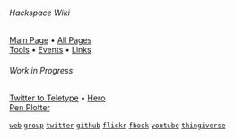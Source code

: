 ###### Hackspace Wiki

[Main Page](https://github.com/snhack/snhack.github.com/wiki) • [All Pages](_pages)  
[Tools](Tools) • [Events](Events) • [Links](Links)

###### Work in Progress


[Twitter to Teletype](Twitter-to-Teletype) • [Hero](Hero)  
[Pen Plotter](Pen-plotter)






<!-- footer links -->

[`web`][Swindon Hackspace]
[`group`][Google Group]
[`twitter`][Twitter]
[`github`][Github]
[`flickr`][Flickr]
[`fbook`][Facebook]
[`youtube`][YouTube]
[`thingiverse`][Thingiverse]

[Swindon Hackspace]: http://swindon.hackspace.org.uk/
[Google Group]: http://groups.google.com/group/swindon-hackspace
[Twitter]: http://twitter.com/snhack
[YouTube]: http://www.youtube.com/user/snhackspace
[Flickr]: https://www.flickr.com/groups/swindon-hackspace/
[Facebook]: https://www.facebook.com/swindon.hackspace
[Github]: https://github.com/snhack
[Thingiverse]: http://www.thingiverse.com/Swindon-Hackspace/
